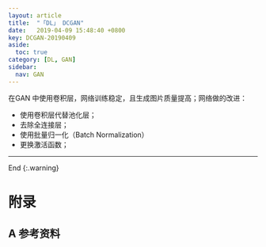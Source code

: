 ```yaml
---
layout: article
title:  "「DL」 DCGAN"
date:   2019-04-09 15:48:40 +0800
key: DCGAN-20190409
aside:
  toc: true
category: [DL, GAN]
sidebar:
  nav: GAN
---
```


>

<!--more-->

在GAN 中使用卷积层，网络训练稳定，且生成图片质量提高；网络做的改进：   
- 使用卷积层代替池化层；  
- 去除全连接层；   
- 使用批量归一化（Batch Normalization）   
- 更换激活函数；    


-------------------  
 End
{:.warning}  


# 附录
## A 参考资料
